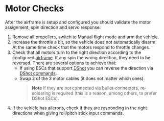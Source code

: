 # Motor Checks

After the airframe is setup and configured you should validate the motor assignment, spin direction and servo response:

1. Remove all propellers, switch to Manual flight mode and arm the vehicle.
1. Increase the throttle a bit, so the vehicle does not automatically disarm.
   At the same time check that the motors respond to throttle changes.
1. Check that all motors turn to the right direction according to the configured [airframe](../airframes/airframe_reference.md).
   If any spin the wrong direction, they need to be reversed.
   There are several options to achieve that:
   - If using ESCs that support [DShot](../peripherals/dshot.md) you can reverse the direction via [DShot commands](../peripherals/dshot.md#commands).
   - Swap 2 of the 3 motor cables (it does not matter which ones).
     > **Note** If they are not connected via bullet-connectors, re-soldering is required (this is a reason, among others, to prefer DShot ESCs).
1. If the vehicle has ailerons, check if they are responding in the right directions when giving roll/pitch stick input commands.
